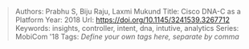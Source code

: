> Authors: Prabhu S, Biju Raju, Laxmi Mukund
> Title: Cisco DNA-C as a Platform
> Year: 2018
> Url: https://doi.org/10.1145/3241539.3267712
> Keywords: insights, controller, intent, dna, intutive, analytics
> Series: MobiCom '18
> Tags: *Define your own tags here, separate by comma*